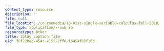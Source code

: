 ```yaml
---
content_type: resource
description: ''
file: null
file_location: /coursemedia/18-01sc-single-variable-calculus-fall-2010/f6f22bed454c41552ff61b454f09f16d_nbtaQtX6JA.srt
file_type: application/x-subrip
resourcetype: Other
title: 3play caption file
uid: f6f22bed-454c-4155-2ff6-1b454f09f16d
---
```

